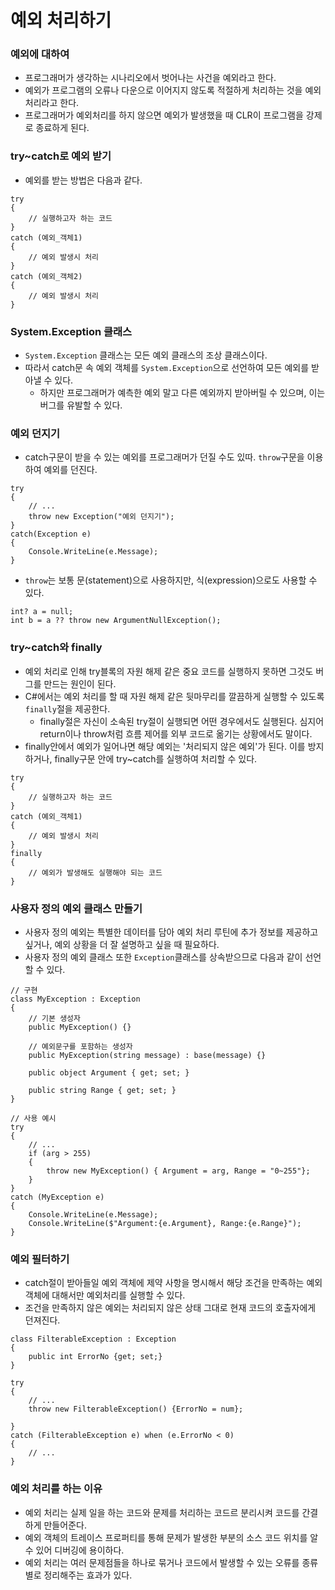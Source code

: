 # 예외 처리하기

### 예외에 대하여
 - 프로그래머가 생각하는 시나리오에서 벗어나는 사건을 예외라고 한다.
 - 예외가 프로그램의 오류나 다운으로 이어지지 않도록 적절하게 처리하는 것을 예외처리라고 한다.
 - 프로그래머가 예외처리를 하지 않으면 예외가 발생했을 때 CLR이 프로그램을 강제로 종료하게 된다.

### try~catch로 예외 받기
 - 예외를 받는 방법은 다음과 같다.
```
try
{
    // 실행하고자 하는 코드
}
catch (예외_객체1)
{
    // 예외 발생시 처리
}
catch (예외_객체2)
{
    // 예외 발생시 처리
}
```

### System.Exception 클래스
 - `System.Exception` 클래스는 모든 예외 클래스의 조상 클래스이다.
 - 따라서 catch문 속 예외 객체를 `System.Exception`으로 선언하여 모든 예외를 받아낼 수 있다.
   - 하지만 프로그래머가 예측한 예외 말고 다른 예외까지 받아버릴 수 있으며, 이는 버그를 유발할 수 있다.

### 예외 던지기
 - catch구문이 받을 수 있는 예외를 프로그래머가 던질 수도 있따. `throw`구문을 이용하여 예외를 던진다.
```
try
{
    // ...
    throw new Exception("예외 던지기");
}
catch(Exception e)
{
    Console.WriteLine(e.Message);
}
```
 - `throw`는 보통 문(statement)으로 사용하지만, 식(expression)으로도 사용할 수 있다.
```
int? a = null;
int b = a ?? throw new ArgumentNullException();
```

### try~catch와 finally
 - 예외 처리로 인해 try블록의 자원 해제 같은 중요 코드를 실행하지 못하면 그것도 버그를 만드는 원인이 된다.
 - C#에서는 예외 처리를 할 때 자원 해제 같은 뒷마무리를 깔끔하게 실행할 수 있도록 `finally`절을 제공한다.
   - finally절은 자신이 소속된 try절이 실행되면 어떤 경우에서도 실행된다. 심지어 return이나 throw처럼 흐름 제어를 외부 코드로 옮기는 상황에서도 말이다.
 - finally안에서 예외가 일어나면 해당 예외는 '처리되지 않은 예외'가 된다. 이를 방지하거나, finally구문 안에 try~catch를 실행하여 처리할 수 있다.
```
try
{
    // 실행하고자 하는 코드
}
catch (예외_객체1)
{
    // 예외 발생시 처리
}
finally
{
    // 예외가 발생해도 실행해야 되는 코드
}
```

### 사용자 정의 예외 클래스 만들기
 - 사용자 정의 예외는 특별한 데이터를 담아 예외 처리 루틴에 추가 정보를 제공하고 싶거나, 예외 상황을 더 잘 설명하고 싶을 때 필요하다.
 - 사용자 정의 예외 클래스 또한 `Exception`클래스를 상속받으므로 다음과 같이 선언할 수 있다.
```
// 구현
class MyException : Exception
{
    // 기본 생성자
    public MyException() {}

    // 예외문구를 포함하는 생성자
    public MyException(string message) : base(message) {}

    public object Argument { get; set; }

    public string Range { get; set; }
}

// 사용 예시
try
{
    // ...
    if (arg > 255)
    {
        throw new MyException() { Argument = arg, Range = "0~255"};
    }
}
catch (MyException e)
{
    Console.WriteLine(e.Message);
    Console.WriteLine($"Argument:{e.Argument}, Range:{e.Range}");
}
```

### 예외 필터하기
 - catch절이 받아들일 예외 객체에 제약 사항을 명시해서 해당 조건을 만족하는 예외객체에 대해서만 예외처리를 실행할 수 있다.
 - 조건을 만족하지 않은 예외는 처리되지 않은 상태 그대로 현재 코드의 호출자에게 던져진다.
```
class FilterableException : Exception
{
    public int ErrorNo {get; set;}
}

try
{
    // ...
    throw new FilterableException() {ErrorNo = num};

}
catch (FilterableException e) when (e.ErrorNo < 0)
{
    // ...
}
```

### 예외 처리를 하는 이유
 - 예외 처리는 실제 일을 하는 코드와 문제를 처리하는 코드르 분리시켜 코드를 간결하게 만들어준다.
 - 예외 객체의 트레이스 프로퍼티를 통해 문제가 발생한 부분의 소스 코드 위치를 알 수 있어 디버깅에 용이하다.
 - 예외 처리는 여러 문제점들을 하나로 묶거나 코드에서 발생할 수 있는 오류를 종류별로 정리해주는 효과가 있다.